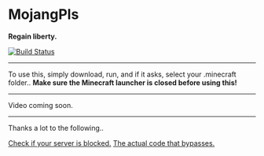 **MojangPls**
=====
**Regain liberty.**

[![Build Status](http://ci.ac3-servers.eu/job/MojangPls/badge/icon)](http://ci.ac3-servers.eu/job/MojangPls/)

----

To use this, simply download, run, and if it asks, select your .minecraft folder..
**Make sure the Minecraft launcher is closed before using this!**

----

Video coming soon.

----

Thanks a lot to the following..

[Check if your server is blocked.](https://blocklist.tcpr.ca/)
[The actual code that bypasses.](https://github.com/supercheese200/MojangBlacklistBypass)